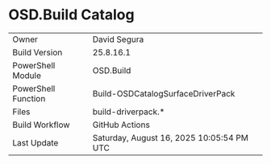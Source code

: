 ﻿# OSD.Build Catalog

| | |
|-|-|
| Owner | David Segura |
| Build Version | 25.8.16.1 |
| PowerShell Module | OSD.Build |
| PowerShell Function | Build-OSDCatalogSurfaceDriverPack |
| Files | build-driverpack.* |
| Build Workflow | GitHub Actions |
| Last Update | Saturday, August 16, 2025 10:05:54 PM UTC |

